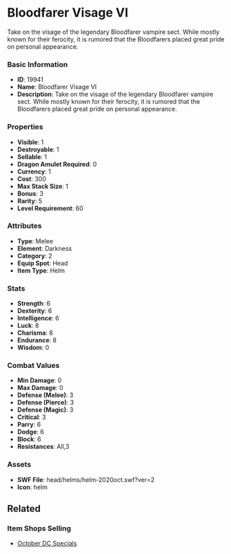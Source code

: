 # Bloodfarer Visage VI

Take on the visage of the legendary Bloodfarer vampire sect. While mostly known for their ferocity, it is rumored that the Bloodfarers placed great pride on personal appearance.

### Basic Information

- **ID**: 19941
- **Name**: Bloodfarer Visage VI
- **Description**: Take on the visage of the legendary Bloodfarer vampire sect. While mostly known for their ferocity, it is rumored that the Bloodfarers placed great pride on personal appearance.

### Properties

- **Visible**: 1
- **Destroyable**: 1
- **Sellable**: 1
- **Dragon Amulet Required**: 0
- **Currency**: 1
- **Cost**: 300
- **Max Stack Size**: 1
- **Bonus**: 3
- **Rarity**: 5
- **Level Requirement**: 60

### Attributes

- **Type**: Melee
- **Element**: Darkness
- **Category**: 2
- **Equip Spot**: Head
- **Item Type**: Helm

### Stats

- **Strength**: 6
- **Dexterity**: 6
- **Intelligence**: 6
- **Luck**: 8
- **Charisma**: 8
- **Endurance**: 8
- **Wisdom**: 0

### Combat Values

- **Min Damage**: 0
- **Max Damage**: 0
- **Defense (Melee)**: 3
- **Defense (Pierce)**: 3
- **Defense (Magic)**: 3
- **Critical**: 3
- **Parry**: 6
- **Dodge**: 6
- **Block**: 6
- **Resistances**: All,3

### Assets

- **SWF File**: head/helms/helm-2020oct.swf?ver=2
- **Icon**: helm

## Related

### Item Shops Selling

- [October DC Specials](../item-shops/680-october-dc-specials.md)

